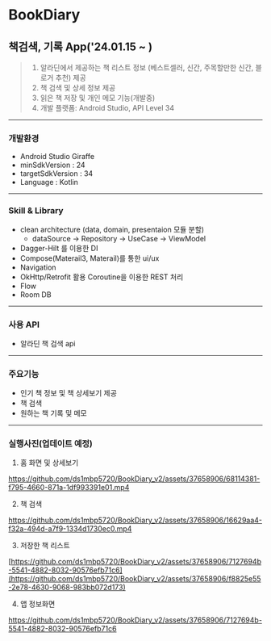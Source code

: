# BookDiary
## 책검색, 기록 App('24.01.15 ~ )
> 1. 알라딘에서 제공하는 책 리스트 정보 (베스트셀러, 신간, 주목할만한 신간, 블로거 추천) 제공
> 2. 책 검색 및 상세 정보 제공
> 3. 읽은 책 저장 및 개인 메모 기능(개발중)
> 4. 개발 플랫폼:  Android Studio, API Level 34
------------
### 개발환경
+ Android Studio Giraffe  
+ minSdkVersion : 24  
+ targetSdkVersion : 34 
+ Language : Kotlin 
------------
### Skill & Library
+ clean architecture (data, domain, presentaion 모듈 분할)  
  + dataSource -> Repository -> UseCase -> ViewModel
+ Dagger-Hilt 를 이용한 DI 
+ Compose(Materail3, Materail)를 통한 ui/ux
+ Navigation
+ OkHttp/Retrofit 활용 Coroutine을 이용한 REST 처리
+ Flow
+ Room DB 
------------
### 사용 API
+ 알라딘 책 검색 api
------------  
### 주요기능
+ 인기 책 정보 및 책 상세보기 제공
+ 책 검색
+ 원하는 책 기록 및 메모
------------
### 실행사진(업데이트 예정)
1. 홈 화면 및 상세보기

https://github.com/ds1mbp5720/BookDiary_v2/assets/37658906/68114381-f795-4660-871a-1df993391e01.mp4  

2. 책 검색

https://github.com/ds1mbp5720/BookDiary_v2/assets/37658906/16629aa4-f32a-494d-a7f9-1334d1730ec0.mp4

3. 저장한 책 리스트  

[https://github.com/ds1mbp5720/BookDiary_v2/assets/37658906/7127694b-5541-4882-8032-90576efb71c6](https://github.com/ds1mbp5720/BookDiary_v2/assets/37658906/f8825e55-2e78-4630-9068-983bb072d173)

4. 앱 정보화면

https://github.com/ds1mbp5720/BookDiary_v2/assets/37658906/7127694b-5541-4882-8032-90576efb71c6



